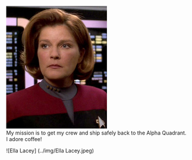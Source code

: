 ![Kathyrn Janeway](../img/Janeway.jpeg)    
My mission is to get my crew and ship safely back to the Alpha Quadrant.   
I adore coffee!    

![Ella Lacey] (../img/Ella Lacey.jpeg)
